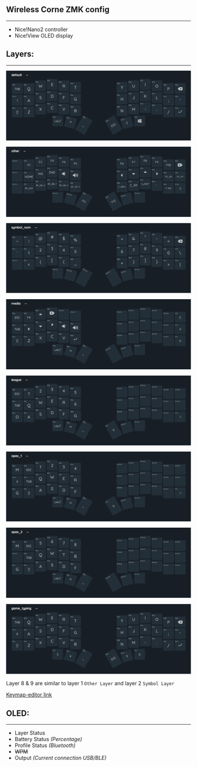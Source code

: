 ## Wireless Corne ZMK config

---

- Nice!Nano2 controller
- Nice!View OLED display

## Layers:

---

![Default Layer](./images/layer0.png)

![Other Layer](./images/layer1.png)

![Symbol Layer](./images/layer2.png)

![Media Layer](./images/layer3.png)

![League Layer](./images/layer4.png)

![Apex Layer 1](./images/layer5.png)

![Apex Layer 2](./images/layer6.png)

![Game Typing](./images/layer7.png)

Layer 8 & 9 are similar to layer 1 `Other Layer` and layer 2 `Symbol Layer`

[Keymap-editor link](https://nickcoutsos.github.io/keymap-editor/)

## OLED:

---

- Layer Status
- Battery Status _(Percentage)_
- Profile Status _(Bluetooth)_
- ~~WPM~~
- Output _(Current connection USB/BLE)_
